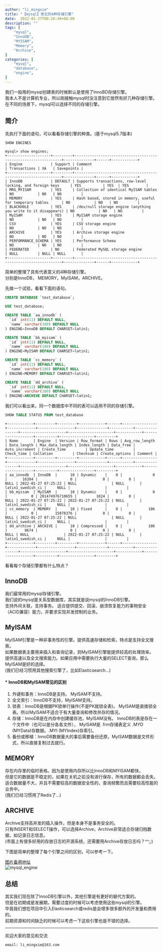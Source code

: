 ```yaml
---
author: "li_mingxie"
title: "【mysql】常见的4种存储引擎"
date:  2022-01-27T08:28:49+08:00
description: ""
tags: [
    "mysql",
    "InnoDB",
    "MYISAM",
    "Memory",
    "Archive",
]
categories: [
    "mysql",
    "database",
    "engine",
]
---
```


我们一般用的mysql创建表的时候默认是使用了InnoBD存储引擎。  
我本人不是计算机专业，所以刚接触mysql时没注意到它居然有好几种存储引擎。  
在不同的场景下，mysql可以选择不同的存储引擎。  <!--more-->  

## 简介

先执行下面的语句，可以看看存储引擎的种类。(基于mysql5.7版本)  

```sql
SHOW ENGINES
```

```
mysql> show engines;
+--------------------+---------+----------------------------------------------------------------+--------------+------+------------+
| Engine             | Support | Comment                                                        | Transactions | XA   | Savepoints |
+--------------------+---------+----------------------------------------------------------------+--------------+------+------------+
| InnoDB             | DEFAULT | Supports transactions, row-level locking, and foreign keys     | YES          | YES  | YES        |
| MRG_MYISAM         | YES     | Collection of identical MyISAM tables                          | NO           | NO   | NO         |
| MEMORY             | YES     | Hash based, stored in memory, useful for temporary tables      | NO           | NO   | NO         |
| BLACKHOLE          | YES     | /dev/null storage engine (anything you write to it disappears) | NO           | NO   | NO         |
| MyISAM             | YES     | MyISAM storage engine                                          | NO           | NO   | NO         |
| CSV                | YES     | CSV storage engine                                             | NO           | NO   | NO         |
| ARCHIVE            | YES     | Archive storage engine                                         | NO           | NO   | NO         |
| PERFORMANCE_SCHEMA | YES     | Performance Schema                                             | NO           | NO   | NO         |
| FEDERATED          | NO      | Federated MySQL storage engine                                 | NULL         | NULL | NULL       |
+--------------------+---------+----------------------------------------------------------------+--------------+------+------------+
```

简单的整理了具有代表意义的4种存储引擎。  
分别是InnoDB， MEMORY，MyISAM，ARCHIVE。  

先做一个试验，看看下面的语句。  

```sql
CREATE DATABASE `test_database`;

USE test_database;

CREATE TABLE `aa_innodb` (
  `id` int(11) DEFAULT NULL,
  `name` varchar(100) DEFAULT NULL
) ENGINE=InnoDB DEFAULT CHARSET=latin1;

CREATE TABLE `bb_myisam` (
  `id` int(11) DEFAULT NULL,
  `name` varchar(100) DEFAULT NULL
) ENGINE=MyISAM DEFAULT CHARSET=latin1;

CREATE TABLE `cc_memory` (
  `id` int(11) DEFAULT NULL,
  `name` varchar(100) DEFAULT NULL
) ENGINE=MEMORY DEFAULT CHARSET=latin1;

CREATE TABLE `dd_archive` (
  `id` int(11) DEFAULT NULL,
  `name` varchar(100) DEFAULT NULL
) ENGINE=ARCHIVE DEFAULT CHARSET=latin1;

```

我们可以看出来，同一个数据库中不同的表可以适用不同的存储引擎。

```sql
SHOW TABLE STATUS FROM test_database
```

```
+------------+---------+---------+------------+------+----------------+-------------+-----------------+--------------+-----------+----------------+---------------------+---------------------+------------+-------------------+----------+----------------+---------+
| Name       | Engine  | Version | Row_format | Rows | Avg_row_length | Data_length | Max_data_length | Index_length | Data_free | Auto_increment | Create_time         | Update_time         | Check_time | Collation         | Checksum | Create_options | Comment |
+------------+---------+---------+------------+------+----------------+-------------+-----------------+--------------+-----------+----------------+---------------------+---------------------+------------+-------------------+----------+----------------+---------+
| aa_innodb  | InnoDB  |      10 | Dynamic    |    0 |              0 |       16384 |               0 |            0 |         0 |           NULL | 2022-01-27 07:25:22 | NULL                | NULL       | latin1_swedish_ci |     NULL |                |         |
| bb_myisam  | MyISAM  |      10 | Dynamic    |    0 |              0 |           0 | 281474976710655 |         1024 |         0 |           NULL | 2022-01-27 07:25:22 | 2022-01-27 07:25:22 | NULL       | latin1_swedish_ci |     NULL |                |         |
| cc_memory  | MEMORY  |      10 | Fixed      |    0 |            106 |           0 |        15878376 |            0 |         0 |           NULL | 2022-01-27 07:25:22 | NULL                | NULL       | latin1_swedish_ci |     NULL |                |         |
| dd_archive | ARCHIVE |      10 | Compressed |    0 |            106 |        8674 |               0 |            0 |         0 |           NULL | NULL                | 2022-01-27 07:25:22 | NULL       | latin1_swedish_ci |     NULL |                |         |
+------------+---------+---------+------------+------+----------------+-------------+-----------------+--------------+-----------+----------------+---------------------+---------------------+------------+-------------------+----------+----------------+---------+
```

看看每个存储引擎都有什么特点？

## InnoDB

我们最常用的mysql存储引擎。  
我们说的mysql是关系型数据库，其实就是说mysql的InnoDB引擎。  
支持外间关联，支持事务。
适合提供提交、回滚、崩溃恢复能力的事物安全（ACID兼容）能力，并要求实现并发控制的业务。  

## MyISAM

MyISAM引擎是一种非事务性的引擎。提供高速存储和检索，特点是支持全文搜索。  
如果数据表主要用来插入和查询记录，则MyISAM引擎能提供较高的处理效率。  
提供高速以及全文搜索能力。如果应用中需要执行大量的SELECT查询，那么MyISAM是好的选择。  
(我们已经习惯用其他搜索引擎了，比如Elasticsearch...)  

#### * InnoDB和MyISAM常见的区别

1. 外键和事务：InnoDB是支持。 MyISAM不支持。
2. 全文索引：InnoDB不支持，MyISAM支持。
3. 锁表：InnoDB是根据PK锁单行操作(不是PK就锁全表)。 MyISAM是直接锁全表。所以MyISAM不适合于有大量查询和修改并存的情况。
4. 存储：InnoDB是在内存中创建缓存池，MyISAM没有。
        InnoDB的表是存在一个文件中（也可以是分各各文件），
        MyISAM是 .frm存储表定义 .MYD (MYData)存数据。.MYI (MYIndex)存索引。
5. 备份或移植：InnoDB数据量大的事后需要备份还原，MyISAM数据是文件形式，所以直接复制过去就行。

## MEMORY

存在内存里的临时表格。因为是使用内存所以比InnoDB和MYISAM都快，  
但是它的数据是不稳定的，如果在关机之前没有进行保存，所有的数据都会丢失。  
适合数据量不大，并且不需要较高的数据安全性的，查询频繁而且需要较高性能的业务中。  
(我们已经习惯用了Redis了...)  

## ARCHIVE

Archive支持高并发的插入操作，但是本身不是事务安全的。  
只有INSERT和SELECT操作，可以选择Archive，Archive非常适合存储归档数据，如记录日志信息。  
(市面上有很多好用的存放日志的开源系统，还需要用Archive存放日志吗？^^;;)

下图是简单的整理了每个引擎之间的区别，可以参考一下。  

[图片备用地址](https://limingxie.github.io/images/database/mysql/mysql_engine.png)  
![mysql_engine](https://mingxie-blog.oss-cn-beijing.aliyuncs.com/image/database/mysql/mysql_engine.png?x-oss-process=image/resize,w_600,m_lfit)

## 总结

其实我们现在除了InnoDB引擎以外，其他引擎是有更好的替代方案的。  
但是在初期或是发展期，需要过度的时候可以考虑使用这些mysql的引擎。  
毕竟我们想在项目中引入Elasticsearch或redis是会增多很多额外的开发量和费用的。  
前期资源和时间缺乏的时候可以考虑一下这些引擎也是不错的选择。

----------------------------------------------
欢迎大家的意见和交流

`email: li_mingxie@163.com`

<!-- MySQL 两种存储引擎: MyISAM和InnoDB 简单总结
 

MyISAM是MySQL的默认数据库引擎（5.5版之前），由早期的ISAM（Indexed Sequential Access Method：有索引的顺序访问方法）所改良。虽然性能极佳，但却有一个缺点：不支持事务处理（transaction）。不过，在这几年的发展下，MySQL也导入了InnoDB（另一种数据库引擎），以强化参考完整性与并发违规处理机制，后来就逐渐取代MyISAM。

InnoDB，是MySQL的数据库引擎之一，为MySQL AB发布binary的标准之一。InnoDB由Innobase Oy公司所开发，2006年五月时由甲骨文公司并购。与传统的ISAM与MyISAM相比，InnoDB的最大特色就是支持了ACID兼容的事务（Transaction）功能，类似于PostgreSQL。目前InnoDB采用双轨制授权，一是GPL授权，另一是专有软件授权。

MyISAM和InnoDB两者之间有着明显区别，简单梳理如下:
1) 事务支持
MyISAM不支持事务，而InnoDB支持。InnoDB的AUTOCOMMIT默认是打开的，即每条SQL语句会默认被封装成一个事务，自动提交，这样会影响速度，所以最好是把多条SQL语句显示放在begin和commit之间，组成一个事务去提交。

MyISAM是非事务安全型的，而InnoDB是事务安全型的，默认开启自动提交，宜合并事务，一同提交，减小数据库多次提交导致的开销，大大提高性能。

2) 存储结构
MyISAM：每个MyISAM在磁盘上存储成三个文件。第一个文件的名字以表的名字开始，扩展名指出文件类型。.frm文件存储表定义。数据文件的扩展名为.MYD (MYData)。索引文件的扩展名是.MYI (MYIndex)。
InnoDB：所有的表都保存在同一个数据文件中（也可能是多个文件，或者是独立的表空间文件），InnoDB表的大小只受限于操作系统文件的大小，一般为2GB。

3) 存储空间
MyISAM：可被压缩，存储空间较小。支持三种不同的存储格式：静态表(默认，但是注意数据末尾不能有空格，会被去掉)、动态表、压缩表。
InnoDB：需要更多的内存和存储，它会在主内存中建立其专用的缓冲池用于高速缓冲数据和索引。

4) 可移植性、备份及恢复
MyISAM：数据是以文件的形式存储，所以在跨平台的数据转移中会很方便。在备份和恢复时可单独针对某个表进行操作。
InnoDB：免费的方案可以是拷贝数据文件、备份 binlog，或者用 mysqldump，在数据量达到几十G的时候就相对痛苦了。

5) 事务支持
MyISAM：强调的是性能，每次查询具有原子性,其执行数度比InnoDB类型更快，但是不提供事务支持。
InnoDB：提供事务支持事务，外部键等高级数据库功能。 具有事务(commit)、回滚(rollback)和崩溃修复能力(crash recovery capabilities)的事务安全(transaction-safe (ACID compliant))型表。

6) AUTO_INCREMENT
MyISAM：可以和其他字段一起建立联合索引。引擎的自动增长列必须是索引，如果是组合索引，自动增长可以不是第一列，他可以根据前面几列进行排序后递增。
InnoDB：InnoDB中必须包含只有该字段的索引。引擎的自动增长列必须是索引，如果是组合索引也必须是组合索引的第一列。

7) 表锁差异
MyISAM：只支持表级锁，用户在操作myisam表时，select，update，delete，insert语句都会给表自动加锁，如果加锁以后的表满足insert并发的情况下，可以在表的尾部插入新的数据。
InnoDB：支持事务和行级锁，是innodb的最大特色。行锁大幅度提高了多用户并发操作的新能。但是InnoDB的行锁，只是在WHERE的主键是有效的，非主键的WHERE都会锁全表的。

MyISAM锁的粒度是表级，而InnoDB支持行级锁定。简单来说就是, InnoDB支持数据行锁定，而MyISAM不支持行锁定，只支持锁定整个表。即MyISAM同一个表上的读锁和写锁是互斥的，MyISAM并发读写时如果等待队列中既有读请求又有写请求，默认写请求的优先级高，即使读请求先到，所以MyISAM不适合于有大量查询和修改并存的情况，那样查询进程会长时间阻塞。因为MyISAM是锁表，所以某项读操作比较耗时会使其他写进程饿死。

8) 全文索引
MyISAM：支持(FULLTEXT类型的)全文索引
InnoDB：不支持(FULLTEXT类型的)全文索引，但是innodb可以使用sphinx插件支持全文索引，并且效果更好。

全文索引是指对char、varchar和text中的每个词（停用词除外）建立倒排序索引。MyISAM的全文索引其实没啥用，因为它不支持中文分词，必须由使用者分词后加入空格再写到数据表里，而且少于4个汉字的词会和停用词一样被忽略掉。

另外，MyIsam索引和数据分离，InnoDB在一起，MyIsam天生非聚簇索引，最多有一个unique的性质，InnoDB的数据文件本身就是主键索引文件，这样的索引被称为“聚簇索引”

9) 表主键
MyISAM：允许没有任何索引和主键的表存在，索引都是保存行的地址。
InnoDB：如果没有设定主键或者非空唯一索引，就会自动生成一个6字节的主键(用户不可见)，数据是主索引的一部分，附加索引保存的是主索引的值。InnoDB的主键范围更大，最大是MyISAM的2倍。

10) 表的具体行数
MyISAM：保存有表的总行数，如果select count(*) from table;会直接取出出该值。
InnoDB：没有保存表的总行数(只能遍历)，如果使用select count(*) from table；就会遍历整个表，消耗相当大，但是在加了wehre条件后，myisam和innodb处理的方式都一样。

11) CURD操作
MyISAM：如果执行大量的SELECT，MyISAM是更好的选择。
InnoDB：如果你的数据执行大量的INSERT或UPDATE，出于性能方面的考虑，应该使用InnoDB表。DELETE 从性能上InnoDB更优，但DELETE FROM table时，InnoDB不会重新建立表，而是一行一行的删除，在innodb上如果要清空保存有大量数据的表，最好使用truncate table这个命令。

12) 外键
MyISAM：不支持
InnoDB：支持

13) 查询效率
没有where的count(*)使用MyISAM要比InnoDB快得多。因为MyISAM内置了一个计数器，count(*)时它直接从计数器中读，而InnoDB必须扫描全表。所以在InnoDB上执行count(*)时一般要伴随where，且where中要包含主键以外的索引列。为什么这里特别强调“主键以外”？因为InnoDB中primary index是和raw data存放在一起的，而secondary index则是单独存放，然后有个指针指向primary key。所以只是count(*)的话使用secondary index扫描更快，而primary key则主要在扫描索引同时要返回raw data时的作用较大。MyISAM相对简单，所以在效率上要优于InnoDB，小型应用可以考虑使用MyISAM。

通过上述的分析，基本上可以考虑使用InnoDB来替代MyISAM引擎了，原因是InnoDB自身很多良好的特点，比如事务支持、存储 过程、视图、行级锁定等等，在并发很多的情况下，相信InnoDB的表现肯定要比MyISAM强很多。另外，任何一种表都不是万能的，只用恰当的针对业务类型来选择合适的表类型，才能最大的发挥MySQL的性能优势。如果不是很复杂的Web应用，非关键应用，还是可以继续考虑MyISAM的，这个具体情况可以自己斟酌。

MyISAM和InnoDB两者的应用场景：
1) MyISAM管理非事务表。它提供高速存储和检索，以及全文搜索能力。如果应用中需要执行大量的SELECT查询，那么MyISAM是更好的选择。
2) InnoDB用于事务处理应用程序，具有众多特性，包括ACID事务支持。如果应用中需要执行大量的INSERT或UPDATE操作，则应该使用InnoDB，这样可以提高多用户并发操作的性能。

但是实际场景中，针对具体问题需要具体分析，一般而言可以遵循以下几个问题：
-  数据库是否有外键？
-  是否需要事务支持？
-  是否需要全文索引？
-  数据库经常使用什么样的查询模式？在写多读少的应用中还是Innodb插入性能更稳定，在并发情况下也能基本，如果是对读取速度要求比较快的应用还是选MyISAM。
-  数据库的数据有多大？ 大尺寸倾向于innodb，因为事务日志，故障恢复。 -->